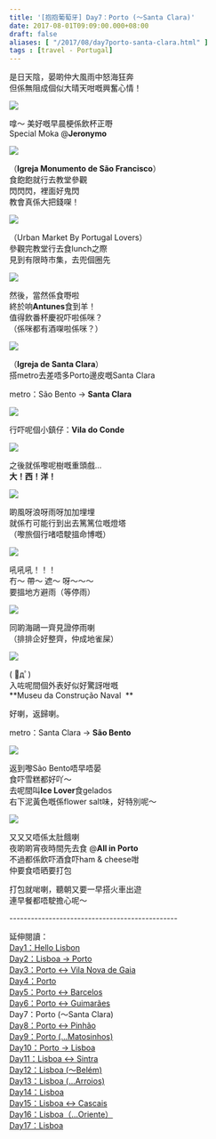 ```yaml
---
title: '[抱抱葡萄牙] Day7：Porto (～Santa Clara)'
date: 2017-08-01T09:09:00.000+08:00
draft: false
aliases: [ "/2017/08/day7porto-santa-clara.html" ]
tags : [travel - Portugal]
---
```


是日天陰，晏啲仲大風雨中怒海狂奔  
但係無阻成個似大晴天咁嘅興奮心情！  

[![](https://c1.staticflickr.com/5/4322/35191017453_c7b9edc4bb_z.jpg)](https://c1.staticflickr.com/5/4322/35191017453_c7b9edc4bb_z.jpg)

嗱～ 美好嘅早晨梗係飲杯正嘢  
Special Moka @**Jeronymo**  

[![](https://c1.staticflickr.com/5/4304/35163060434_8ef1cff25a_z.jpg)](https://c1.staticflickr.com/5/4304/35163060434_8ef1cff25a_z.jpg)

（**Igreja Monumento de São Francisco**）  
食飽飽就行去教堂參觀  
閃閃閃，裡面好鬼閃  
教會真係大把錢㗎！  

[![](https://c1.staticflickr.com/5/4310/35163485804_44411d559b_z.jpg)](https://c1.staticflickr.com/5/4310/35163485804_44411d559b_z.jpg)

（Urban Market By Portugal Lovers）  
參觀完教堂行去食lunch之際  
見到有限時市集，去兜個圈先  

[![](https://c1.staticflickr.com/5/4314/35192842573_4d376cd6d0_z.jpg)](https://c1.staticflickr.com/5/4314/35192842573_4d376cd6d0_z.jpg)

然後，當然係食嘢啦  
終於响**Antunes**食到羊！  
值得飲番杯慶祝吓啦係咪？  
（係咪都有酒㗎啦係咪？）  

[![](https://c1.staticflickr.com/5/4316/35615048640_d6b285d366_z.jpg)](https://c1.staticflickr.com/5/4316/35615048640_d6b285d366_z.jpg)

（**Igreja de Santa Clara**）  
搭metro去差唔多Porto邊皮嘅Santa Clara  
  
metro：São Bento → **Santa Clara**  
  
  

[![](https://c1.staticflickr.com/5/4314/35962849656_11525174b8_z.jpg)](https://c1.staticflickr.com/5/4314/35962849656_11525174b8_z.jpg)

行吓呢個小鎮仔：**Vila do Conde**  

[![](https://c1.staticflickr.com/5/4302/36004411935_a7276b5f88_z.jpg)](https://c1.staticflickr.com/5/4302/36004411935_a7276b5f88_z.jpg)

之後就係嚟呢樹嘅重頭戲...  
**大！西！洋！**  

[![](https://c1.staticflickr.com/5/4309/35615495600_2ff6bb410b_z.jpg)](https://c1.staticflickr.com/5/4309/35615495600_2ff6bb410b_z.jpg)

啲風呀浪呀雨呀加加埋埋  
就係冇可能行到出去篤篤位嘅燈塔  
（嚟旅個行啫唔駛搵命博嘅）  

[![](https://c1.staticflickr.com/5/4304/35615596880_96d06bb82b_z.jpg)](https://c1.staticflickr.com/5/4304/35615596880_96d06bb82b_z.jpg)

吼吼吼！！！  
冇～ 帶～ 遮～ 呀～～～  
要搵地方避雨（等停雨）  

[![](https://c1.staticflickr.com/5/4306/35165051714_6e07c8472d_z.jpg)](https://c1.staticflickr.com/5/4306/35165051714_6e07c8472d_z.jpg)

同啲海鷗一齊見證停雨喇  
（排排企好整齊，仲成地雀屎）  

[![](https://c1.staticflickr.com/5/4300/36004960355_436020ea6a_z.jpg)](https://c1.staticflickr.com/5/4300/36004960355_436020ea6a_z.jpg)

( ﾟдﾟ)   
入咗呢間個外表好似好驚訝咁嘅  
**Museu da Construção Naval  **  
  
好喇，返歸喇。  
  
metro：Santa Clara → **São Bento**  
  
  

[![](https://c1.staticflickr.com/5/4317/36005268525_d6d1727981_z.jpg)](https://c1.staticflickr.com/5/4317/36005268525_d6d1727981_z.jpg)

返到嚟São Bento唔早唔晏  
食吓雪糕都好吖～  
去呢間叫**Ice Lover**食gelados  
右下泥黃色嘅係flower salt味，好特別呢～  

[![](https://c1.staticflickr.com/5/4309/35963958076_45648ff1ed_z.jpg)](https://c1.staticflickr.com/5/4309/35963958076_45648ff1ed_z.jpg)

又又又唔係太肚餓喇  
夜啲啲宵夜時間先去食 @**All in Porto**  
不過都係飲吓酒食吓ham & cheese咁  
仲要食唔晒要打包  
  
打包就啱喇，聽朝又要一早搭火車出遊  
連早餐都唔駛擔心呢～  
  
\-----------------------------------------------  
  
延伸閱讀：  
[Day1：Hello Lisbon](https://www.hidie.net/2017/07/day1hello-lisbon.html)  
[Day2：Lisboa → Porto](https://www.hidie.net/2017/07/day2lisboa-porto.html)  
[Day3：Porto ↔ Vila Nova de Gaia](https://www.hidie.net/2017/07/day3porto-vila-nova-de-gaia.html)  
[Day4：Porto](http://www.hidie.net/2017/07/day4porto.html)  
[Day5：Porto ↔ Barcelos](http://www.hidie.net/2017/07/day5porto-barcelos.html)  
[Day6：Porto ↔ Guimarães](http://www.hidie.net/2017/07/day6porto-guimaraes.html)  
Day7：Porto (～Santa Clara)  
[Day8：Porto ↔ Pinhão](http://www.hidie.net/2017/08/day8porto-pinhao.html)  
[Day9：Porto (...Matosinhos)](http://www.hidie.net/2017/08/day9porto-matosinhos.html)  
[Day10：Porto → Lisboa](http://www.hidie.net/2017/08/day10porto-lisboa.html)  
[Day11：Lisboa ↔ Sintra](http://www.hidie.net/2017/08/day11lisboa-sintra.html)  
[Day12：Lisboa (～Belém)](http://www.hidie.net/2017/08/day12lisboa-belem.html)  
[Day13：Lisboa (...Arroios)](http://www.hidie.net/2017/08/day13lisboa-arroios.html)  
[Day14：Lisboa](http://www.hidie.net/2017/08/day14lisboa.html)  
[Day15：Lisboa ↔ Cascais](http://www.hidie.net/2017/08/day15lisboa-cascais.html)  
[Day16：Lisboa（...Oriente）](http://www.hidie.net/2017/08/day16lisboaoriente.html)  
[Day17：Lisboa](http://www.hidie.net/2017/08/day17lisboa.html)